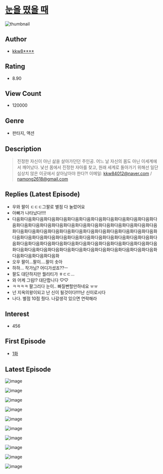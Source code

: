 # [눈을 떴을 때](https://comic.naver.com/bestChallenge/list?titleId=791438)
![thumbnail](https://image-comic.pstatic.net/user_contents_data/challenge_comic/2022/04/01/344776/thumbnail_202x1649b4ef1ab_89cb_44a8_9de3_3e1ddf726e50_00000167.JPEG)

## Author
- [kkw8****](https://comic.naver.com/artistTitle?id=344776)

## Rating
- 8.90

## View Count
- 120000

## Genre
- 판타지, 액션

## Description
> 진정한 자신이 아닌 삶을 살아가던던 주인공. 어느 날 자신의 몸도 아닌 이세계에서 깨어났다. 낯선 몸에서 진정한 자아를 찾고, 원래 세계로 돌아가기 위해선 일단 심상치 않은 이곳에서 살아남아야 한다?! 이메일: kkw84012@naver.com / namong2618@gmail.com

## Replies (Latest Episode)
- 우와 팔이 ㄷㄷㄷ그팔로 별점 다 눌렀어요
- 아빠가 나타났다!!!!
- 다음화다음화다음화다음화다음화다음화다음화다음화다음화다음화다음화다음화다음화다음화다음화다음화다음화다음화다음화다음화다음화다음화다음화다음화다음화다음화다음화다음화다음화다음화다음화다음화다음화다음화다음화다음화다음화다음화다음화다음화다음화다음화다음화다음화다음화다음화다음화다음화다음화다음화다음화다음화다음화다음화다음화다음화다음화다음화다음화다음화다음화다음화다음화다음화다음화다음화다음화다음화다음화다음화다음화다음화다음화다음화다음화다음화다음화다음화
- 오우 팔이...팔이....팔이 솟아
- 하하... 작가님? 어디가셨죠??ㅡ
- 팔도 대단하지만 퀄리티가 ㅎㄷㄷ...
- 와 어케 그림!? 대단합니다 ♡♡
- ㅋㅋㅋㅋ 팔그리다 눈이.. 빠질뻔할만하네요 ㅠㅠ
- 넌 지옥의왕이되고 난 신이 될것이다!!!!난 신이로시다
- 나다. 별점 10점 줬다. 나갈생각 있으면 연락해라

## Interest
- 456

## First Episode
- [1화](https://comic.naver.com/bestChallenge/detail?titleId=791438&no=8)

## Latest Episode
![image](https://image-comic.pstatic.net/user_contents_data/challenge_comic/2022/06/30/344776/upload_3904961963391857202.jpeg)

![image](https://image-comic.pstatic.net/user_contents_data/challenge_comic/2022/06/30/344776/upload_3702295568524271969.jpeg)

![image](https://image-comic.pstatic.net/user_contents_data/challenge_comic/2022/06/30/344776/upload_3559585573505216825.jpeg)

![image](https://image-comic.pstatic.net/user_contents_data/challenge_comic/2022/06/30/344776/upload_3544668477759500848.jpeg)

![image](https://image-comic.pstatic.net/user_contents_data/challenge_comic/2022/06/30/344776/upload_3919319368242258278.jpeg)

![image](https://image-comic.pstatic.net/user_contents_data/challenge_comic/2022/06/30/344776/upload_7234529462177839152.jpeg)

![image](https://image-comic.pstatic.net/user_contents_data/challenge_comic/2022/06/30/344776/upload_4135540747975211321.jpeg)

![image](https://image-comic.pstatic.net/user_contents_data/challenge_comic/2022/06/30/344776/upload_7161956192877689190.jpeg)

![image](https://image-comic.pstatic.net/user_contents_data/challenge_comic/2022/06/30/344776/upload_7365183303541285985.jpeg)

![image](https://image-comic.pstatic.net/user_contents_data/challenge_comic/2022/06/30/344776/upload_4062586829410808631.jpeg)
